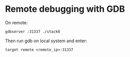 # Remote debugging with GDB

On remote:
```
gdbserver :31337 ./stack0
```

Then run gdb on local system and enter:
```
target remote <remote_ip>:31337
```
